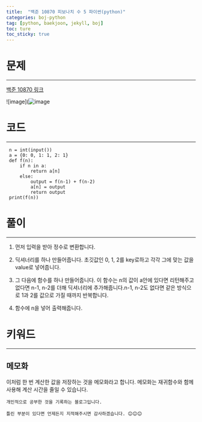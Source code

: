 ```yaml
---
title:  "백준 10870 피보나치 수 5 파이썬(python)"
categories: boj-python
tag: [python, baekjoon, jekyll, boj]
toc: ture
toc_sticky: true
---
```


# 문제
---
[백준 10870 링크](https://www.acmicpc.net/problem/10870)

![image](![image](https://user-images.githubusercontent.com/98053984/150383292-8b7b49e3-e098-4fb5-b818-8bbcda6e948c.png)


# 코드
---

```
 n = int(input())
 a = {0: 0, 1: 1, 2: 1}
 def f(n):
     if n in a:
         return a[n]
     else:
         output = f(n-1) + f(n-2)
         a[n] = output
         return output
 print(f(n))

```

# 풀이
---
1. 먼저 입력을 받아 정수로 변환합니다.

2. 딕셔너리를 하나 만들어줍니다. 초깃값인 0, 1, 2를 key로하고 각각 그에 맞는 값을 value로 넣어줍니다.

3. 그 다음에 함수를 하나 만들어줍니다. 이 함수는 n의 값이 a안에 있다면 리턴해주고 없다면 n-1, n-2를 더해 딕셔너리에 추가해줍니다.n-1, n-2도 없다면 같은 방식으로 1과 2를 값으로 가질 때까지 반복합니다.

4. 함수에 n을 넣어 출력해줍니다.

# 키워드
---
## 메모화
 이처럼 한 번 계산한 값을 저장하는 것을 메모화라고 합니다. 메모화는 재귀함수와 함께 사용해 계산 시간을 줄일 수 있습니다.


```
개인적으로 공부한 것을 기록하는 블로그입니다. 

틀린 부분이 있다면 언제든지 지적해주시면 감사하겠습니다. 😊😊😊
```
